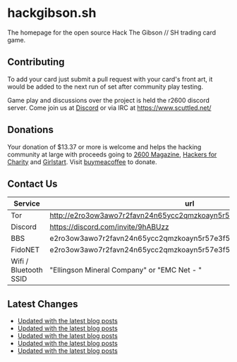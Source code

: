 # hackgibson.sh
The homepage for the open source Hack The Gibson // SH trading card game.


## Contributing

To add your card just submit a pull request with your card's front art, it would be added to the next run of set after community play testing.

Game play and discussions over the project is held the r2600 discord server. Come join us at [Discord](https://discord.com/invite/9hABUzz) or via IRC at https://www.scuttled.net/


## Donations

Your donation of $13.37 or more is welcome and helps the hacking community at large with proceeds going to [2600 Magazine](https://2600.com/), [Hackers for Charity](https://hackersforcharity.org) and [Girlstart](https://girlstart.org).  Visit [buymeacoffee](https://www.buymeacoffee.com/hackgibson.sh) to donate.


## Contact Us

Service | url
-|-
Tor | http://e2ro3ow3awo7r2favn24n65ycc2qmzkoayn5r57e3f56nvjwdcgg32ad.onion
Discord | https://discord.com/invite/9hABUzz
BBS | e2ro3ow3awo7r2favn24n65ycc2qmzkoayn5r57e3f56nvjwdcgg32ad.onion:23
FidoNET | e2ro3ow3awo7r2favn24n65ycc2qmzkoayn5r57e3f56nvjwdcgg32ad.onion:24554
Wifi / Bluetooth SSID | "Ellingson Mineral Company" or "EMC Net - <fidonet address>"

## Latest Changes
<!-- BLOG-POST-LIST:START -->
- [Updated with the latest blog posts](https://github.com/DFW2600/hackgibson.sh/commit/e1a92e7c3e7fa084e91c059e29efc0dcf219192d)
- [Updated with the latest blog posts](https://github.com/DFW2600/hackgibson.sh/commit/0e93fe9d2bc54583324a70a6e7604b658636e44d)
- [Updated with the latest blog posts](https://github.com/DFW2600/hackgibson.sh/commit/9ea3d7da3309086a15605851dbc24253a896de6f)
- [Updated with the latest blog posts](https://github.com/DFW2600/hackgibson.sh/commit/299beb1fd6b4721896cc16bdff2ad48bd3b69cd6)
- [Updated with the latest blog posts](https://github.com/DFW2600/hackgibson.sh/commit/1bfd100c543fc07e6de5dacf6c298815be1f6930)
<!-- BLOG-POST-LIST:END -->
